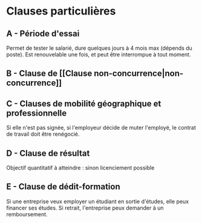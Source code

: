 # Clauses particulières
## A - Période d'essai
Permet de tester le salarié, dure quelques jours à 4 mois max (dépends du poste).
Est renouvelable une fois, et peut être interrompue à tout moment.
## B - Clause de [[Clause non-concurrence|non-concurrence]]
## C - Clauses de mobilité géographique et professionnelle
Si elle n'est pas signée, si l'employeur décide de muter l'employé, le contrat de travail doit être renégocié.
## D - Clause de résultat
Objectif quantitatif à atteindre : sinon licenciement possible
## E - Clause de dédit-formation
Si une entreprise veux employer un étudiant en sortie d'études, elle peux financer ses études. Si retrait, l'entreprise peux demander à un remboursement.